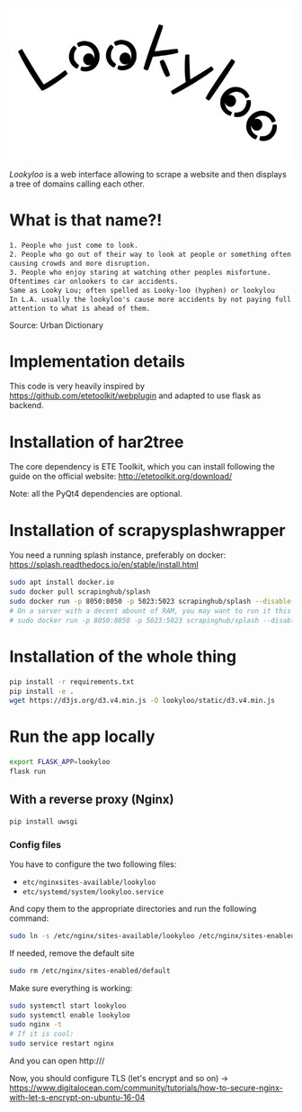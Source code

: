 ![Lookyloo icon](lookyloo/static/lookyloo.jpeg)

*Lookyloo* is a web interface allowing to scrape a website and then displays a
tree of domains calling each other.

# What is that name?!


```
1. People who just come to look.
2. People who go out of their way to look at people or something often causing crowds and more disruption.
3. People who enjoy staring at watching other peoples misfortune. Oftentimes car onlookers to car accidents.
Same as Looky Lou; often spelled as Looky-loo (hyphen) or lookylou
In L.A. usually the lookyloo's cause more accidents by not paying full attention to what is ahead of them.
```

Source: Urban Dictionary


# Implementation details

This code is very heavily inspired by https://github.com/etetoolkit/webplugin and adapted to use flask as backend.

# Installation of har2tree

The core dependency is ETE Toolkit, which you can install following the guide
on the official website: http://etetoolkit.org/download/

Note: all the PyQt4 dependencies are optional.

# Installation of scrapysplashwrapper

You need a running splash instance, preferably on docker: https://splash.readthedocs.io/en/stable/install.html

```bash
sudo apt install docker.io
sudo docker pull scrapinghub/splash
sudo docker run -p 8050:8050 -p 5023:5023 scrapinghub/splash --disable-ui --disable-lua
# On a server with a decent abount of RAM, you may want to run it this way:
# sudo docker run -p 8050:8050 -p 5023:5023 scrapinghub/splash --disable-ui -s 100 --disable-lua -m 50000
```

# Installation of the whole thing

```bash
pip install -r requirements.txt
pip install -e .
wget https://d3js.org/d3.v4.min.js -O lookyloo/static/d3.v4.min.js
```
# Run the app locally

```bash
export FLASK_APP=lookyloo
flask run
```

## With a reverse proxy (Nginx)

```bash
pip install uwsgi
```

### Config files

You have to configure the two following files:

* `etc/nginxsites-available/lookyloo`
* `etc/systemd/system/lookyloo.service`

And copy them to the appropriate directories and run the following command:
```bash
sudo ln -s /etc/nginx/sites-available/lookyloo /etc/nginx/sites-enabled
```

If needed, remove the default site
```bash
sudo rm /etc/nginx/sites-enabled/default
```

Make sure everything is working:

```bash
sudo systemctl start lookyloo
sudo systemctl enable lookyloo
sudo nginx -t
# If it is cool:
sudo service restart nginx
```

And you can open http://<IP-or-domain>/

Now, you should configure TLS (let's encrypt and so on) -> https://www.digitalocean.com/community/tutorials/how-to-secure-nginx-with-let-s-encrypt-on-ubuntu-16-04

